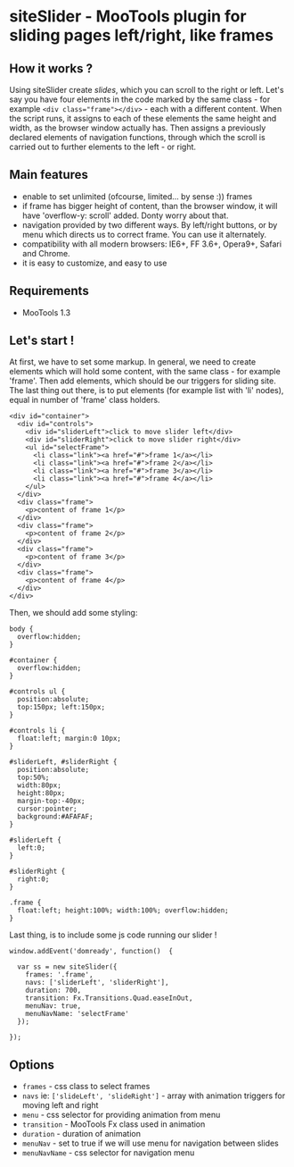 siteSlider - MooTools plugin for sliding pages left/right, like frames
======================================================================

## How it works ? 

Using siteSlider create *slides*, which you can scroll to the right or left. Let's say you have four elements in the code marked by the same class - for example `<div class="frame"></div>` - each with a different content. When the script runs, it assigns to each of these elements the same height and width, as the browser window actually has. Then assigns a previously declared elements of navigation functions, through which the scroll is carried out to further elements to the left - or right.

## Main features
* enable to set unlimited (ofcourse, limited... by sense :)) frames
* if frame has bigger height of content, than the browser window, it will have 'overflow-y: scroll' added. Donty worry about that.
* navigation provided by two different ways. By left/right buttons, or by menu which directs us to correct frame. You can use it alternately.
* compatibility with all modern browsers: IE6+, FF 3.6+, Opera9+, Safari and Chrome.
* it is easy to customize, and easy to use 

Requirements
------------
* MooTools 1.3   

Let's start !
-------------
At first, we have to set some markup. In general, we need to create elements which will hold some content, with the same class - for example 'frame'.  Then add elements, which should be our triggers for sliding site. The last thing out there, is to put elements (for example list with 'li' nodes), equal in number of 'frame' class holders. 

    <div id="container">
      <div id="controls">
        <div id="sliderLeft">click to move slider left</div>
        <div id="sliderRight">click to move slider right</div>
        <ul id="selectFrame">
          <li class="link"><a href="#">frame 1</a></li>
          <li class="link"><a href="#">frame 2</a></li>
          <li class="link"><a href="#">frame 3</a></li>
          <li class="link"><a href="#">frame 4</a></li>
        </ul>
      </div>
      <div class="frame">
        <p>content of frame 1</p>
      </div>
      <div class="frame">
        <p>content of frame 2</p>
      </div>
      <div class="frame">
        <p>content of frame 3</p>
      </div>
      <div class="frame">
        <p>content of frame 4</p>
      </div>      
    </div>

Then, we should add some styling:

    body {
      overflow:hidden;
    }
    
    #container {
      overflow:hidden;
    }
    
    #controls ul {
      position:absolute; 
      top:150px; left:150px;
    }
    
    #controls li {
      float:left; margin:0 10px;
    }
    
    #sliderLeft, #sliderRight {
      position:absolute; 
      top:50%; 
      width:80px; 
      height:80px; 
      margin-top:-40px; 
      cursor:pointer; 
      background:#AFAFAF;
    } 
    
    #sliderLeft {
      left:0;
    }
    
    #sliderRight {
      right:0;
    }
    
    .frame {
      float:left; height:100%; width:100%; overflow:hidden;
    }
    
Last thing, is to include some js code running our slider !
    
    window.addEvent('domready', function()  {
    
      var ss = new siteSlider({
        frames: '.frame',
        navs: ['sliderLeft', 'sliderRight'],
        duration: 700,
        transition: Fx.Transitions.Quad.easeInOut,
        menuNav: true,
        menuNavName: 'selectFrame'
      });    
      
    });

Options
-------
* `frames` - css class to select frames
* `navs` ie: `['slideLeft', 'slideRight']` - array with animation triggers for moving left and right
* `menu` - css selector for providing animation from menu
* `transition` - MooTools Fx class used in animation
* `duration` - duration of animation
* `menuNav` - set to true if we will use menu for navigation between slides
* `menuNavName` - css selector for navigation menu

  